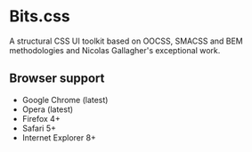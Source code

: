 Bits.css
========

A structural CSS UI toolkit based on OOCSS, SMACSS and BEM methodologies and Nicolas Gallagher's exceptional work.

## Browser support
- Google Chrome (latest)
- Opera (latest)
- Firefox 4+
- Safari 5+
- Internet Explorer 8+
